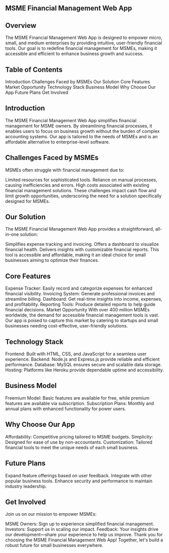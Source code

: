 ## MSME Financial Management Web App
## Overview
The MSME Financial Management Web App is designed to empower micro, small, and medium enterprises by providing intuitive, user-friendly financial tools. Our goal is to redefine financial management for MSMEs, making it accessible and efficient to enhance business growth and success.

## Table of Contents
Introduction
Challenges Faced by MSMEs
Our Solution
Core Features
Market Opportunity
Technology Stack
Business Model
Why Choose Our App
Future Plans
Get Involved

## Introduction
The MSME Financial Management Web App simplifies financial management for MSME owners. By streamlining financial processes, it enables users to focus on business growth without the burden of complex accounting systems. Our app is tailored to the needs of MSMEs and is an affordable alternative to enterprise-level software.

## Challenges Faced by MSMEs
MSMEs often struggle with financial management due to:

Limited resources for sophisticated tools.
Reliance on manual processes, causing inefficiencies and errors.
High costs associated with existing financial management solutions. These challenges impact cash flow and limit growth opportunities, underscoring the need for a solution specifically designed for MSMEs.

## Our Solution

The MSME Financial Management Web App provides a straightforward, all-in-one solution:

Simplifies expense tracking and invoicing.
Offers a dashboard to visualize financial health.
Delivers insights with customizable financial reports. This tool is accessible and affordable, making it an ideal choice for small businesses aiming to optimize their finances.

## Core Features

Expense Tracker: Easily record and categorize expenses for enhanced financial visibility.
Invoicing System: Generate professional invoices and streamline billing.
Dashboard: Get real-time insights into income, expenses, and profitability.
Reporting Tools: Produce detailed reports to help guide financial decisions.
Market Opportunity
With over 400 million MSMEs worldwide, the demand for accessible financial management tools is vast. Our app is poised to capture this market by catering to startups and small businesses needing cost-effective, user-friendly solutions.

## Technology Stack

Frontend: Built with HTML, CSS, and JavaScript for a seamless user experience.
Backend: Node.js and Express.js provide reliable and efficient performance.
Database: MySQL ensures secure and scalable data storage.
Hosting: Platforms like Heroku provide dependable uptime and accessibility.

## Business Model

Freemium Model: Basic features are available for free, while premium features are available via subscription.
Subscription Plans: Monthly and annual plans with enhanced functionality for power users.

## Why Choose Our App

Affordability: Competitive pricing tailored to MSME budgets.
Simplicity: Designed for ease of use by non-accountants.
Customization: Tailored financial tools to meet the unique needs of each small business.

## Future Plans

Expand feature offerings based on user feedback.
Integrate with other popular business tools.
Enhance security and performance to maintain industry leadership.

## Get Involved

Join us on our mission to empower MSMEs:

MSME Owners: Sign up to experience simplified financial management.
Investors: Support us in scaling our impact.
Feedback: Your insights drive our development—share your experience to help us improve.
Thank you for choosing the MSME Financial Management Web App! Together, let's build a robust future for small businesses everywhere.
